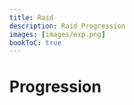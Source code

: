```yaml
---
title: Raid
description: Raid Progression
images: [images/exp.png]
bookToC: true
---
```


# Progression